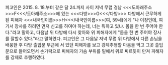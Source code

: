피고인은 2015. 8. 18.부터 같은 달 24.까지 사이 저녁 무렵 경남 <<<도아래주소>>>F<<</도아래주소>>>에 있는 <<<다방>>>G<<</다방>>> 다방에서 근무하게 된 피해자 <<<내국인이름>>>H<<</내국인이름>>>(여, 59세)에게 "나 이장인데, 여기서 장사를 하려면 먼저 신고를 하여야 하는데, 너는 뭐하고 있냐. 몸을 한 번 주어야 한다."라고 말하고, 다음날 위 다방에 다시 찾아와 위 피해자에게 "몸을 한 번 주어야 장사를 잘할수 있다."라고 말하였다.
피고인은 그 다음날 저녁 무렵 위 다방에서 다른 손님을 배웅한 후 다방 출입문 부근에 서 있던 피해자를 보고 강제추행할 마음을 먹고 그곳 출입문으로 들어오면서 손가락으로 피해자의 가슴 부위를 밑에서 위로 찌르듯이 만져 피해자를 강제로 추행하였다.